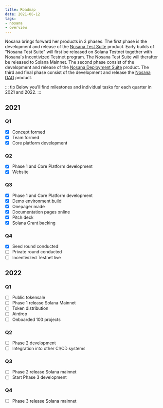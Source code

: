 ```yaml
---
title: Roadmap
date: 2021-06-12
tags:
- nosana
- overview
---
```


Nosana brings forward her products in 3 phases.
The first phase is the development and release of the [Nosana Test Suite](../nosana/ci) product.
Early builds of "Nosana Test Suite" will first be released on Solana Testnet together with Nosana's Incentivized Testnet program.
The Nosana Test Suite will therafter be released to Solana Mainnet.
The second phase consist of the development and release of the [Nosana Deployment Suite](../nosana/cd) product.
The third and final phase consist of the development and release the [Nosana DAO](../nosana/dao) product.

::: tip
Below you'll find milestones and individual tasks for each quarter in 2021 and 2022.
:::

## 2021

### Q1

- [x] Concept formed
- [x] Team formed
- [x] Core platform development

### Q2

- [x] Phase 1 and Core Platform development
- [x] Website

### Q3

- [x] Phase 1 and Core Platform development
- [x] Demo environment build
- [x] Onepager made
- [x] Documentation pages online
- [x] Pitch deck
- [x] Solana Grant backing

### Q4

- [x] Seed round conducted
- [ ] Private round conducted
- [ ] Incentivized Testnet live

## 2022

### Q1

- [ ] Public tokensale
- [ ] Phase 1 release Solana Mainnet
- [ ] Token distribution
- [ ] Airdrop
- [ ] Onboarded 100 projects

### Q2

- [ ] Phase 2 development
- [ ] Integration into other CI/CD systems

### Q3

- [ ] Phase 2 release Solana mainnet
- [ ] Start Phase 3 development

### Q4

- [ ] Phase 3 release Solana mainnet
